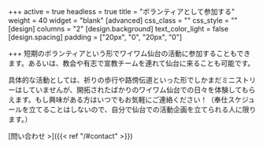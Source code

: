 +++
active = true
headless = true
title = "ボランティアとして参加する"
weight = 40
widget = "blank"
[advanced]
css_class = ""
css_style = ""
[design]
columns = "2"
[design.background]
text_color_light = false
[design.spacing]
padding = ["20px", "0", "20px", "0"]

+++
短期のボランティアという形でワイワム仙台の活動に参加することもできます。あるいは、教会や有志で宣教チームを連れて仙台に来ることも可能です。

具体的な活動としては、祈りの歩行や路傍伝道といった形でしかまだミニストリーはしていませんが、開拓されたばかりのワイワム仙台での日々を体験してもらえます。もし興味がある方はいつでもお気軽にご連絡ください！（奉仕スケジュールを立てることはしないので、自分で仙台での活動企画を立てられる人に限ります。）

[問い合わせ >]({{< ref "/#contact" >}})
